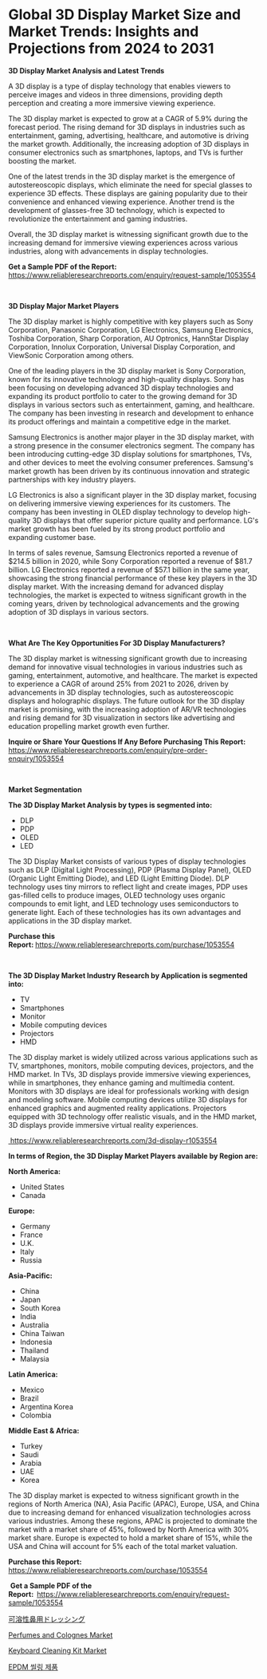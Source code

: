 <p><h1>Global 3D Display Market Size and Market Trends: Insights and Projections from 2024 to 2031</h1></p><p><strong>3D Display Market Analysis and Latest Trends</strong></p>
<p><p>A 3D display is a type of display technology that enables viewers to perceive images and videos in three dimensions, providing depth perception and creating a more immersive viewing experience. </p><p>The 3D display market is expected to grow at a CAGR of 5.9% during the forecast period. The rising demand for 3D displays in industries such as entertainment, gaming, advertising, healthcare, and automotive is driving the market growth. Additionally, the increasing adoption of 3D displays in consumer electronics such as smartphones, laptops, and TVs is further boosting the market.</p><p>One of the latest trends in the 3D display market is the emergence of autostereoscopic displays, which eliminate the need for special glasses to experience 3D effects. These displays are gaining popularity due to their convenience and enhanced viewing experience. Another trend is the development of glasses-free 3D technology, which is expected to revolutionize the entertainment and gaming industries.</p><p>Overall, the 3D display market is witnessing significant growth due to the increasing demand for immersive viewing experiences across various industries, along with advancements in display technologies.</p></p>
<p><strong>Get a Sample PDF of the Report:&nbsp;</strong> <a href="https://www.reliableresearchreports.com/enquiry/request-sample/1053554">https://www.reliableresearchreports.com/enquiry/request-sample/1053554</a></p>
<p>&nbsp;</p>
<p><strong>3D Display Major Market Players</strong></p>
<p><p>The 3D display market is highly competitive with key players such as Sony Corporation, Panasonic Corporation, LG Electronics, Samsung Electronics, Toshiba Corporation, Sharp Corporation, AU Optronics, HannStar Display Corporation, Innolux Corporation, Universal Display Corporation, and ViewSonic Corporation among others.</p><p>One of the leading players in the 3D display market is Sony Corporation, known for its innovative technology and high-quality displays. Sony has been focusing on developing advanced 3D display technologies and expanding its product portfolio to cater to the growing demand for 3D displays in various sectors such as entertainment, gaming, and healthcare. The company has been investing in research and development to enhance its product offerings and maintain a competitive edge in the market.</p><p>Samsung Electronics is another major player in the 3D display market, with a strong presence in the consumer electronics segment. The company has been introducing cutting-edge 3D display solutions for smartphones, TVs, and other devices to meet the evolving consumer preferences. Samsung's market growth has been driven by its continuous innovation and strategic partnerships with key industry players.</p><p>LG Electronics is also a significant player in the 3D display market, focusing on delivering immersive viewing experiences for its customers. The company has been investing in OLED display technology to develop high-quality 3D displays that offer superior picture quality and performance. LG's market growth has been fueled by its strong product portfolio and expanding customer base.</p><p>In terms of sales revenue, Samsung Electronics reported a revenue of $214.5 billion in 2020, while Sony Corporation reported a revenue of $81.7 billion. LG Electronics reported a revenue of $57.1 billion in the same year, showcasing the strong financial performance of these key players in the 3D display market. With the increasing demand for advanced display technologies, the market is expected to witness significant growth in the coming years, driven by technological advancements and the growing adoption of 3D displays in various sectors.</p></p>
<p>&nbsp;</p>
<p><strong>What Are The Key Opportunities For 3D Display Manufacturers?</strong></p>
<p><p>The 3D display market is witnessing significant growth due to increasing demand for innovative visual technologies in various industries such as gaming, entertainment, automotive, and healthcare. The market is expected to experience a CAGR of around 25% from 2021 to 2026, driven by advancements in 3D display technologies, such as autostereoscopic displays and holographic displays. The future outlook for the 3D display market is promising, with the increasing adoption of AR/VR technologies and rising demand for 3D visualization in sectors like advertising and education propelling market growth even further.</p></p>
<p><strong>Inquire or Share Your Questions If Any Before Purchasing This Report:</strong> <a href="https://www.reliableresearchreports.com/enquiry/pre-order-enquiry/1053554">https://www.reliableresearchreports.com/enquiry/pre-order-enquiry/1053554</a></p>
<p>&nbsp;</p>
<p><strong>Market Segmentation</strong></p>
<p><strong>The 3D Display Market Analysis by types is segmented into:</strong></p>
<p><ul><li>DLP</li><li>PDP</li><li>OLED</li><li>LED</li></ul></p>
<p><p>The 3D Display Market consists of various types of display technologies such as DLP (Digital Light Processing), PDP (Plasma Display Panel), OLED (Organic Light Emitting Diode), and LED (Light Emitting Diode). DLP technology uses tiny mirrors to reflect light and create images, PDP uses gas-filled cells to produce images, OLED technology uses organic compounds to emit light, and LED technology uses semiconductors to generate light. Each of these technologies has its own advantages and applications in the 3D display market.</p></p>
<p><strong>Purchase this Report:&nbsp;</strong><a href="https://www.reliableresearchreports.com/purchase/1053554">https://www.reliableresearchreports.com/purchase/1053554</a></p>
<p>&nbsp;</p>
<p><strong>The 3D Display Market Industry Research by Application is segmented into:</strong></p>
<p><ul><li>TV</li><li>Smartphones</li><li>Monitor</li><li>Mobile computing devices</li><li>Projectors</li><li>HMD</li></ul></p>
<p><p>The 3D display market is widely utilized across various applications such as TV, smartphones, monitors, mobile computing devices, projectors, and the HMD market. In TVs, 3D displays provide immersive viewing experiences, while in smartphones, they enhance gaming and multimedia content. Monitors with 3D displays are ideal for professionals working with design and modeling software. Mobile computing devices utilize 3D displays for enhanced graphics and augmented reality applications. Projectors equipped with 3D technology offer realistic visuals, and in the HMD market, 3D displays provide immersive virtual reality experiences.</p></p>
<p><a href="https://www.reliableresearchreports.com/3d-display-r1053554">&nbsp;https://www.reliableresearchreports.com/3d-display-r1053554</a></p>
<p><strong>In terms of Region, the 3D Display Market Players available by Region are:</strong></p>
<p>
    <p> <strong> North America: </strong>
        <ul>
            <li>United States</li>
            <li>Canada</li>
        </ul>
        </p> 
    <p> <strong> Europe: </strong>
        <ul>
            <li>Germany</li>
            <li>France</li>
            <li>U.K.</li>
            <li>Italy</li>
            <li>Russia</li>
        </ul>
        </p> 
    <p> <strong> Asia-Pacific: </strong>
        <ul>
            <li>China</li>
            <li>Japan</li>
            <li>South Korea</li>
            <li>India</li>
            <li>Australia</li>
            <li>China Taiwan</li>
            <li>Indonesia</li>
            <li>Thailand</li>
            <li>Malaysia</li>
        </ul>
        </p> 
    <p> <strong> Latin America: </strong>
        <ul>
            <li>Mexico</li>
            <li>Brazil</li>
            <li>Argentina Korea</li>
            <li>Colombia</li>
        </ul>
        </p> 
    <p> <strong> Middle East & Africa: </strong>
        <ul>
            <li>Turkey</li>
            <li>Saudi</li>
            <li>Arabia</li>
            <li>UAE</li>
            <li>Korea</li>
        </ul>
    </p>
    </p>
<p><p>The 3D display market is expected to witness significant growth in the regions of North America (NA), Asia Pacific (APAC), Europe, USA, and China due to increasing demand for enhanced visualization technologies across various industries. Among these regions, APAC is projected to dominate the market with a market share of 45%, followed by North America with 30% market share. Europe is expected to hold a market share of 15%, while the USA and China will account for 5% each of the total market valuation.</p></p>
<p><strong>Purchase this Report: </strong><a href="https://www.reliableresearchreports.com/purchase/1053554">https://www.reliableresearchreports.com/purchase/1053554</a></p>
<p>&nbsp;<strong>Get a Sample PDF of the Report:&nbsp;&nbsp;</strong><a href="https://www.reliableresearchreports.com/enquiry/request-sample/1053554">https://www.reliableresearchreports.com/enquiry/request-sample/1053554</a></p>
<p><strong></strong></p>
<p><p><a href="https://medium.com/@abdielkilback/%E5%8F%AF%E6%BA%B6%E6%80%A7%E9%BC%BB%E3%83%89%E3%83%AC%E3%83%83%E3%82%B7%E3%83%B3%E3%82%B0%E5%B8%82%E5%A0%B4-2024%E5%B9%B4%E3%81%8B%E3%82%892031%E5%B9%B4%E3%81%AE%E3%82%B0%E3%83%AD%E3%83%BC%E3%83%90%E3%83%AB%E5%B8%82%E5%A0%B4%E3%82%A4%E3%83%B3%E3%82%B5%E3%82%A4%E3%83%88%E3%81%A8%E8%B2%A9%E5%A3%B2%E3%83%88%E3%83%AC%E3%83%B3%E3%83%89-75a449b31cf9">可溶性鼻用ドレッシング</a></p><p><a href="https://github.com/goodweq44/Market-Research-Report-List-1/blob/main/perfumes-and-colognes-market.md">Perfumes and Colognes Market</a></p><p><a href="https://github.com/kpvmspce33/Market-Research-Report-List-1/blob/main/keyboard-cleaning-kit-market.md">Keyboard Cleaning Kit Market</a></p><p><a href="https://github.com/vsoq0zknh59/Market-Research-Report-List-2/blob/main/6862833154748.md">EPDM 씰링 제품</a></p></p>